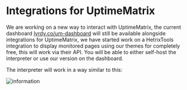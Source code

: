 # Integrations for UptimeMatrix

We are working on a new way to interact with UptimeMatrix, the current dashboard [lyrdy.co/um-dashboard](https://lyrdy.co/um-dashboard) will still be available alongside integrations for UptimeMatrix, we have started work on a HetrixTools integration to display monitored pages using our themes for completely free, this will work via their API. You will be able to either self-host the interpreter or use our version on the dashboard. 

The interpreter will work in a way similar to this:

![information](https://cdn.layeredy.com/uptimematrix/interpreter-info-rounded.png)
